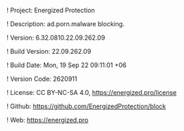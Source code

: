 ! Project: Energized Protection

! Description: ad.porn.malware blocking.

! Version: 6.32.0810.22.09.262.09

! Build Version: 22.09.262.09

! Build Date: Mon, 19 Sep 22 09:11:01 +06

! Version Code: 2620911

! License: CC BY-NC-SA 4.0, https://energized.pro/license

! Github: https://github.com/EnergizedProtection/block

! Web: https://energized.pro
